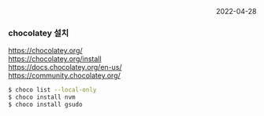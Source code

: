 <p style="text-align: right">2022-04-28</p>

### chocolatey 설치

https://chocolatey.org/ \
https://chocolatey.org/install \
https://docs.chocolatey.org/en-us/ \
https://community.chocolatey.org/

```bash
$ choco list --local-only
$ choco install nvm
$ choco install gsudo
```
